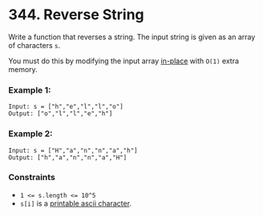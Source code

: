 # 344. Reverse String

Write a function that reverses a string. The input string is given as an array of characters `s`.

You must do this by modifying the input array [in-place](https://en.wikipedia.org/wiki/In-place_algorithm) with `O(1)` extra memory.

### Example 1:

```text
Input: s = ["h","e","l","l","o"]
Output: ["o","l","l","e","h"]
```

### Example 2:

```text
Input: s = ["H","a","n","n","a","h"]
Output: ["h","a","n","n","a","H"]
```

### Constraints

- `1 <= s.length <= 10^5`
- `s[i]` is a [printable ascii character](https://en.wikipedia.org/wiki/ASCII#Printable_characters).
